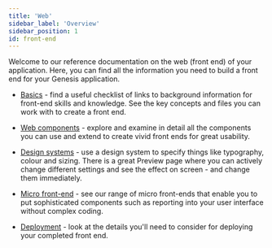 ```yaml
---
title: 'Web'
sidebar_label: 'Overview'
sidebar_position: 1
id: front-end
---
```


Welcome to our reference documentation on the web (front end) of your application. Here, you can find all the information you need to build a front end for your Genesis application.

- [Basics](../web/basics/prerequisites/) - find a useful checklist of links to background information for front-end skills and knowledge. See the key concepts and files you can work with to create a front end.

- [Web components](../web/web-components/form/button/) - explore and examine in detail all the components you can use and extend to create vivid front ends for great usability.

- [Design systems](../web/design-systems/introduction/) - use a design system to specify things like typography, colour and sizing. There is a great Preview page where you can actively change different settings and see the effect on screen - and change them immediately.

- [Micro front-end](../web/micro-front-ends/introduction/) - see our range of micro front-ends that enable you to put sophisticated components such as reporting into your user interface without complex coding.

- [Deployment](../web/deploying/introduction/) - look at the details you'll need to consider for deploying your completed front end.